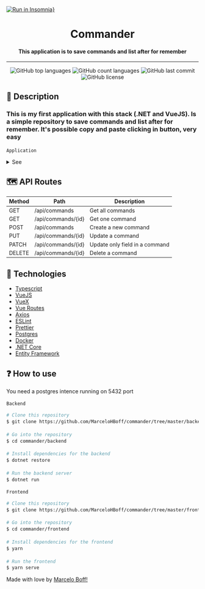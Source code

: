 [![Run in Insomnia}](https://insomnia.rest/images/run.svg)](https://insomnia.rest/run/?label=Commander&uri=https%3A%2F%2Fraw.githubusercontent.com%2FMarceloHBoff%2Fcommander%2Fmaster%2Finsomnia.json)

<h1 align="center">Commander</h1>

<h4 align="center">
    This application is to save commands and list after for remember
</h4>

---

<p align="center">
  <img alt="GitHub top languages" src="https://img.shields.io/github/languages/top/MarceloHBoff/commander.svg">

  <img alt="GitHub count languages" src="https://img.shields.io/github/languages/count/MarceloHBoff/commander.svg">

  <img alt="GitHub last commit" src="https://img.shields.io/github/last-commit/MarceloHBoff/commander.svg">

  <img alt="GitHub license" src="https://img.shields.io/github/license/MarceloHBoff/commander.svg">
</p>

<h2>📔 Description</h2>

### This is my first application with this stack (.NET and VueJS). Is a simple repository to save commands and list after for remember. It's possible copy and paste clicking in button, very easy

`Application`

<details>
  <summary>See</summary>

![Frontend](.github/assets/frontend.gif)

</details>

<h2>🗺 API Routes</h2>

| Method | Path               | Description                    |
| ------ | ------------------ | ------------------------------ |
| GET    | /api/commands      | Get all commands               |
| GET    | /api/commands/{id} | Get one command                |
| POST   | /api/commands      | Create a new command           |
| PUT    | /api/commands/{id} | Update a command               |
| PATCH  | /api/commands/{id} | Update only field in a command |
| DELETE | /api/commands/{id} | Delete a command               |

<h2>🚀 Technologies</h2>

- [Typescript](https://www.typescriptlang.org/)
- [VueJS](https://vuejs.org/)
- [VueX](https://vuex.vuejs.org/)
- [Vue Routes](https://router.vuejs.org/)
- [Axios](https://github.com/axios/axios)
- [ESLint](https://eslint.org/)
- [Prettier](https://prettier.io/)
- [Postgres](https://www.postgresql.org/)
- [Docker](https://www.docker.com/)
- [.NET Core](https://dotnet.microsoft.com/)
- [Entity Framework](https://docs.microsoft.com/pt-br/ef/)

<h2>❓ How to use</h2>

You need a postgres intence running on 5432 port

`Backend`

```bash
# Clone this repository
$ git clone https://github.com/MarceloHBoff/commander/tree/master/backend

# Go into the repository
$ cd commander/backend

# Install dependencies for the backend
$ dotnet restore

# Run the backend server
$ dotnet run
```

`Frontend`

```bash
# Clone this repository
$ git clone https://github.com/MarceloHBoff/commander/tree/master/frontend

# Go into the repository
$ cd commander/frontend

# Install dependencies for the frontend
$ yarn

# Run the frontend
$ yarn serve
```

Made with love by [Marcelo Boff!](https://www.linkedin.com/in/marcelo-boff)
